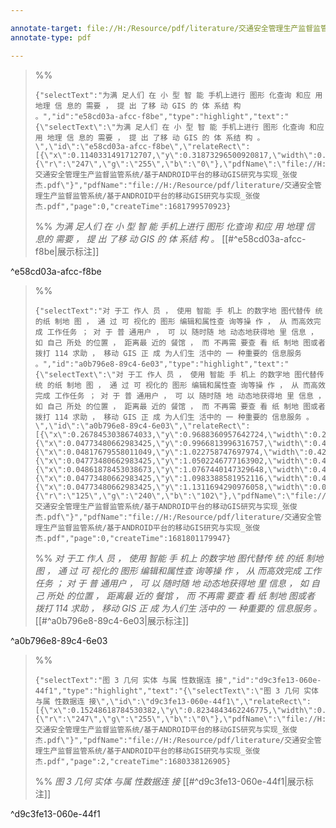 ```yaml
---

annotate-target: file://H:/Resource/pdf/literature/交通安全管理生产监督监管系统/基于ANDROID平台的移动GIS研究与实现_张俊杰.pdf
annotate-type: pdf

---
```


>%%
>```annotate-json
>{"selectText":"为满 足人们 在 小 型 智 能 手机上进行 图形 化查询 和应 用 地理 信 息的 需要 ， 提 出 了移 动 GIS 的 体 系结 构 。","id":"e58cd03a-afcc-f8be","type":"highlight","text":"{\"selectText\":\"为满 足人们 在 小 型 智 能 手机上进行 图形 化查询 和应 用 地理 信 息的 需要 ， 提 出 了移 动 GIS 的 体 系结 构 。\",\"id\":\"e58cd03a-afcc-f8be\",\"relateRect\":[{\"x\":0.1140331491712707,\"y\":0.31873296500920817,\"width\":0.7253406998158377,\"height\":0.018600368324124896}],\"page\":0,\"quadPoints\":null,\"color\":{\"r\":\"247\",\"g\":\"255\",\"b\":\"0\"},\"pdfName\":\"file://H:/Resource/pdf/literature/交通安全管理生产监督监管系统/基于ANDROID平台的移动GIS研究与实现_张俊杰.pdf\"}","pdfName":"file://H:/Resource/pdf/literature/交通安全管理生产监督监管系统/基于ANDROID平台的移动GIS研究与实现_张俊杰.pdf","page":0,"createTime":1681799570923}
>```
>%%
>*为满 足人们 在 小 型 智 能 手机上进行 图形 化查询 和应 用 地理 信 息的 需要 ， 提 出 了移 动 GIS 的 体 系结 构 。*
>[[#^e58cd03a-afcc-f8be|展示标注]]
>
^e58cd03a-afcc-f8be

>%%
>```annotate-json
>{"selectText":"对 于工 作人 员 ， 使用 智能 手 机上 的数字地 图代替传 统 的纸 制地 图 ， 通 过 可 视化的 图形 编辑和属性查 询等操 作 ， 从 而高效完成 工作任务 ； 对 于 普 通用户 ， 可 以 随时随 地 动态地获得地 里 信息 ， 如 自己 所处 的位置 ， 距离最 近的 餐馆 ， 而 不再需 要查 看 纸 制地 图或者 拨打 114 求助 ， 移动 GIS 正 成 为人们生 活中的 一 种重要的 信息服务 。","id":"a0b796e8-89c4-6e03","type":"highlight","text":"{\"selectText\":\"对 于工 作人 员 ， 使用 智能 手 机上 的数字地 图代替传 统 的纸 制地 图 ， 通 过 可 视化的 图形 编辑和属性查 询等操 作 ， 从 而高效完成 工作任务 ； 对 于 普 通用户 ， 可 以 随时随 地 动态地获得地 里 信息 ， 如 自己 所处 的位置 ， 距离最 近的 餐馆 ， 而 不再需 要查 看 纸 制地 图或者 拨打 114 求助 ， 移动 GIS 正 成 为人们生 活中的 一 种重要的 信息服务 。\",\"id\":\"a0b796e8-89c4-6e03\",\"relateRect\":[{\"x\":0.2678453038674033,\"y\":0.9688360957642724,\"width\":0.20688766114180474,\"height\":0.01733701657458557},{\"x\":0.04773480662983425,\"y\":0.9966813996316757,\"width\":0.42699815837937377,\"height\":0.01689502762430935},{\"x\":0.04817679558011049,\"y\":1.022758747697974,\"width\":0.4265561694290976,\"height\":0.017839779005524966},{\"x\":0.04773480662983425,\"y\":1.0502246777163902,\"width\":0.42655616942909763,\"height\":0.016769797421731198},{\"x\":0.04861878453038673,\"y\":1.0767440147329648,\"width\":0.4243830570902393,\"height\":0.01721178637200729},{\"x\":0.04773480662983425,\"y\":1.0983388581952116,\"width\":0.42136279926335174,\"height\":0.022640883977900563},{\"x\":0.04773480662983425,\"y\":1.1311694290976058,\"width\":0.07340699815837938,\"height\":0.01683241252302015}],\"page\":0,\"quadPoints\":null,\"color\":{\"r\":\"125\",\"g\":\"240\",\"b\":\"102\"},\"pdfName\":\"file://H:/Resource/pdf/literature/交通安全管理生产监督监管系统/基于ANDROID平台的移动GIS研究与实现_张俊杰.pdf\"}","pdfName":"file://H:/Resource/pdf/literature/交通安全管理生产监督监管系统/基于ANDROID平台的移动GIS研究与实现_张俊杰.pdf","page":0,"createTime":1681801179947}
>```
>%%
>*对 于工 作人 员 ， 使用 智能 手 机上 的数字地 图代替传 统 的纸 制地 图 ， 通 过 可 视化的 图形 编辑和属性查 询等操 作 ， 从 而高效完成 工作任务 ； 对 于 普 通用户 ， 可 以 随时随 地 动态地获得地 里 信息 ， 如 自己 所处 的位置 ， 距离最 近的 餐馆 ， 而 不再需 要查 看 纸 制地 图或者 拨打 114 求助 ， 移动 GIS 正 成 为人们生 活中的 一 种重要的 信息服务 。*
>[[#^a0b796e8-89c4-6e03|展示标注]]
>
^a0b796e8-89c4-6e03

>%%
>```annotate-json
>{"selectText":"图 3 几何 实体 与属 性数据连 接","id":"d9c3fe13-060e-44f1","type":"highlight","text":"{\"selectText\":\"图 3 几何 实体 与属 性数据连 接\",\"id\":\"d9c3fe13-060e-44f1\",\"relateRect\":[{\"x\":0.15248618784530382,\"y\":0.8234843462246775,\"width\":0.22589318600368327,\"height\":0.016707182320441993}],\"page\":2,\"quadPoints\":null,\"color\":{\"r\":\"247\",\"g\":\"255\",\"b\":\"0\"},\"pdfName\":\"file://H:/Resource/pdf/literature/交通安全管理生产监督监管系统/基于ANDROID平台的移动GIS研究与实现_张俊杰.pdf\"}","pdfName":"file://H:/Resource/pdf/literature/交通安全管理生产监督监管系统/基于ANDROID平台的移动GIS研究与实现_张俊杰.pdf","page":2,"createTime":1680338126905}
>```
>%%
>*图 3 几何 实体 与属 性数据连 接*
>[[#^d9c3fe13-060e-44f1|展示标注]]
>
^d9c3fe13-060e-44f1

